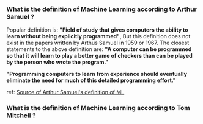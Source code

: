 ### What is the definition of Machine Learning according to Arthur Samuel ?
Popular definition is: __"Field of study that gives computers the ability to learn without being explicitly programmed"__, But this definition does not exist in the papers written by Arthus Samuel in 1959 or 1967.
The closest statements to the above definition are:
__"A computer can be programmed so that it will learn to play a better game of checkers than can be played by the person who wrote the program."__

__"Programming computers to learn from experience should eventually eliminate the need for much of this detailed programming effort."__

ref: [Source of Arthur Samuel's definition of ML](https://datascience.stackexchange.com/questions/37078/source-of-arthur-samuels-definition-of-machine-learning)


### What is the definition of Machine Learning according to Tom Mitchell ?

